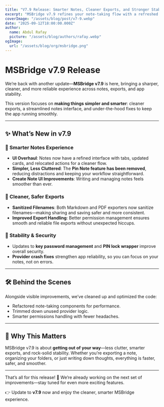 ```yaml
---
title: "V7.9 Release: Smarter Notes, Cleaner Exports, and Stronger Stability"
excerpt: "MSBridge v7.9 refines your note-taking flow with a refreshed UI, smarter file exports, and improved stability. From streamlined permissions to Markdown/PDF filename sanitization, plus a simpler notes experience without pin clutter—this release makes the app smoother and more reliable than ever."
coverImage: "/assets/blog/post/v7-9.webp"
date: "2025-09-12T18:00:00.000Z"
author:
  name: Abdul Rafay
  picture: "/assets/blog/authors/rafay.webp"
ogImage:
  url: "/assets/blog/org/msbridge.png"
---
```


# MSBridge v7.9 Release

We’re back with another update—**MSBridge v7.9** is here, bringing a sharper, cleaner, and more reliable experience across notes, exports, and app stability.  

This version focuses on **making things simpler and smarter**: cleaner exports, a streamlined notes interface, and under-the-hood fixes to keep the app running smoothly.

---

## ✨ What’s New in v7.9

### 📝 Smarter Notes Experience
- **UI Overhaul**: Notes now have a refined interface with tabs, updated cards, and relocated actions for a cleaner flow.  
- **Simpler, Less Cluttered**: The **Pin Note feature has been removed**, reducing distractions and keeping your workflow straightforward.  
- **Create Note UI Improvements**: Writing and managing notes feels smoother than ever.

### 📂 Cleaner, Safer Exports
- **Sanitized Filenames**: Both Markdown and PDF exporters now sanitize filenames—making sharing and saving safer and more consistent.  
- **Improved Export Handling**: Better permission management ensures smooth and reliable file exports without unexpected hiccups.

### 🔐 Stability & Security
- Updates to **key password management** and **PIN lock wrapper** improve overall security.  
- **Provider crash fixes** strengthen app reliability, so you can focus on your notes, not on errors.

---

## 🛠 Behind the Scenes
Alongside visible improvements, we’ve cleaned up and optimized the code:  
- Refactored note-taking components for performance.  
- Trimmed down unused provider logic.  
- Smarter permissions handling with fewer headaches.

---

## 🚀 Why This Matters
MSBridge v7.9 is about **getting out of your way**—less clutter, smarter exports, and rock-solid stability. Whether you’re exporting a note, organizing your folders, or just writing down thoughts, everything is faster, safer, and smoother.

---

That’s all for this release! 🎉 We’re already working on the next set of improvements—stay tuned for even more exciting features.  

👉 Update to **v7.9** now and enjoy the cleaner, smarter MSBridge experience.

